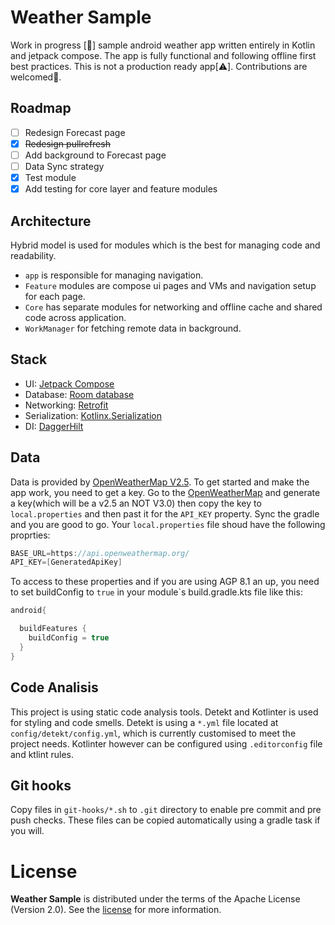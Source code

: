 # Weather Sample

Work in progress [🚧] sample android weather app written entirely in Kotlin and jetpack compose. The app is fully functional and following offline first best practices. This is not a production ready app[⚠️]. Contributions are welcomed🫡.

## Roadmap

* [ ] Redesign Forecast page
* [X] ~~Redesign pullrefresh~~
* [ ] Add background to Forecast page
* [ ] Data Sync strategy
* [x] Test module
* [x] Add testing for core layer and feature modules

## Architecture

Hybrid model is used for modules which is the best for managing code and readability.
* `app` is responsible for managing navigation.
* `Feature` modules are compose ui pages and VMs and navigation setup for each page.
* `Core` has separate modules for networking and offline cache and shared code across application.
* `WorkManager` for fetching remote data in background.

## Stack

* UI: [Jetpack Compose](https://developer.android.com/jetpack/compose?gclid=CjwKCAiAvdCrBhBREiwAX6-6UogmclLihuJq1CXQKPCG3q9b2vidq9mAjzYjtyXgOhLz34GKmeo7-hoCh7QQAvD_BwE&gclsrc=aw.ds)
* Database: [Room database](https://developer.android.com/training/data-storage/room)
* Networking: [Retrofit](https://square.github.io/retrofit/)
* Serialization: [Kotlinx.Serialization](https://kotlinlang.org/docs/serialization.html)
* DI: [DaggerHilt](https://developer.android.com/training/dependency-injection/hilt-android)

## Data

Data is provided by [OpenWeatherMap V2.5](https://openweathermap.org/api).
To get started and make the app work, you need to get a key. Go to the [OpenWeatherMap](https://openweathermap.org/api) and generate a key(which will be a v2.5 an NOT V3.0) then copy the key to `local.properties` and then past it for the `API_KEY` property. Sync the gradle and you are good to go.
Your `local.properties` file shoud have the following proprties:

```gradle
BASE_URL=https://api.openweathermap.org/
API_KEY=[GeneratedApiKey]
```
To access to these properties and if you are using AGP 8.1 an up, you need to set buildConfig to `true` in your module`s build.gradle.kts file like this:
```gradle
android{

  buildFeatures {
    buildConfig = true
  }
}
```
## Code Analisis
This project is using static code analysis tools. Detekt and Kotlinter is used for styling and code smells. Detekt is using a `*.yml` file located at `config/detekt/config.yml`, which is currently customised to meet the project needs. Kotlinter however can be configured using `.editorconfig` file and ktlint rules.

## Git hooks
Copy files in `git-hooks/*.sh` to `.git` directory to enable pre commit and pre push checks. These files can be copied automatically using a gradle task if you will.

# License

**Weather Sample** is distributed under the terms of the Apache License (Version 2.0). See the
[license](LICENSE) for more information.
